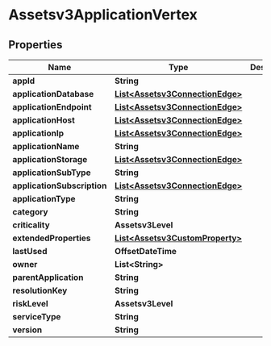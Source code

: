 

# Assetsv3ApplicationVertex


## Properties

| Name | Type | Description | Notes |
|------------ | ------------- | ------------- | -------------|
|**appId** | **String** |  |  [optional] |
|**applicationDatabase** | [**List&lt;Assetsv3ConnectionEdge&gt;**](Assetsv3ConnectionEdge.md) |  |  [optional] |
|**applicationEndpoint** | [**List&lt;Assetsv3ConnectionEdge&gt;**](Assetsv3ConnectionEdge.md) |  |  [optional] |
|**applicationHost** | [**List&lt;Assetsv3ConnectionEdge&gt;**](Assetsv3ConnectionEdge.md) |  |  [optional] |
|**applicationIp** | [**List&lt;Assetsv3ConnectionEdge&gt;**](Assetsv3ConnectionEdge.md) |  |  [optional] |
|**applicationName** | **String** |  |  [optional] |
|**applicationStorage** | [**List&lt;Assetsv3ConnectionEdge&gt;**](Assetsv3ConnectionEdge.md) |  |  [optional] |
|**applicationSubType** | **String** |  |  [optional] |
|**applicationSubscription** | [**List&lt;Assetsv3ConnectionEdge&gt;**](Assetsv3ConnectionEdge.md) |  |  [optional] |
|**applicationType** | **String** |  |  [optional] |
|**category** | **String** |  |  [optional] |
|**criticality** | **Assetsv3Level** |  |  [optional] |
|**extendedProperties** | [**List&lt;Assetsv3CustomProperty&gt;**](Assetsv3CustomProperty.md) |  |  [optional] |
|**lastUsed** | **OffsetDateTime** |  |  [optional] |
|**owner** | **List&lt;String&gt;** |  |  [optional] |
|**parentApplication** | **String** |  |  [optional] |
|**resolutionKey** | **String** |  |  [optional] |
|**riskLevel** | **Assetsv3Level** |  |  [optional] |
|**serviceType** | **String** |  |  [optional] |
|**version** | **String** |  |  [optional] |



